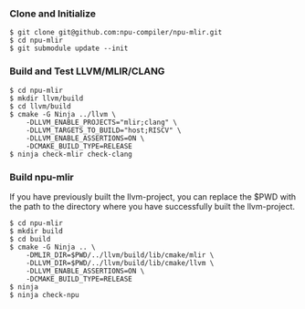 ### Clone and Initialize

```
$ git clone git@github.com:npu-compiler/npu-mlir.git
$ cd npu-mlir
$ git submodule update --init
```

### Build and Test LLVM/MLIR/CLANG
```
$ cd npu-mlir
$ mkdir llvm/build
$ cd llvm/build
$ cmake -G Ninja ../llvm \
    -DLLVM_ENABLE_PROJECTS="mlir;clang" \
    -DLLVM_TARGETS_TO_BUILD="host;RISCV" \
    -DLLVM_ENABLE_ASSERTIONS=ON \
    -DCMAKE_BUILD_TYPE=RELEASE
$ ninja check-mlir check-clang
```

### Build npu-mlir

If you have previously built the llvm-project, you can replace the $PWD with the path to the directory where you have successfully built the llvm-project.

```
$ cd npu-mlir
$ mkdir build
$ cd build
$ cmake -G Ninja .. \
    -DMLIR_DIR=$PWD/../llvm/build/lib/cmake/mlir \
    -DLLVM_DIR=$PWD/../llvm/build/lib/cmake/llvm \
    -DLLVM_ENABLE_ASSERTIONS=ON \
    -DCMAKE_BUILD_TYPE=RELEASE
$ ninja
$ ninja check-npu
```